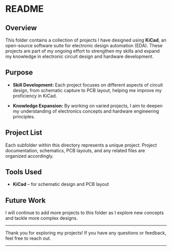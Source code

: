 # README

## Overview

This folder contains a collection of projects I have designed using **KiCad**, an open-source software suite for electronic design automation (EDA). These projects are part of my ongoing effort to strengthen my skills and expand my knowledge in electronic circuit design and hardware development.

## Purpose

- **Skill Development:** Each project focuses on different aspects of circuit design, from schematic capture to PCB layout, helping me improve my proficiency in KiCad.
  
- **Knowledge Expansion:** By working on varied projects, I aim to deepen my understanding of electronics concepts and hardware engineering principles.

## Project List

Each subfolder within this directory represents a unique project. Project documentation, schematics, PCB layouts, and any related files are organized accordingly.

## Tools Used

- **KiCad**  – for schematic design and PCB layout

## Future Work

I will continue to add more projects to this folder as I explore new concepts and tackle more complex designs.

---

Thank you for exploring my projects! If you have any questions or feedback, feel free to reach out.

---
